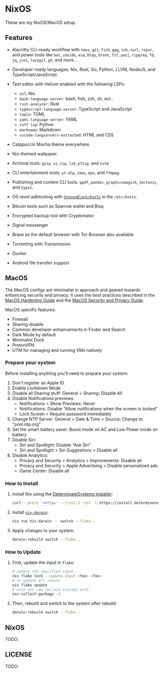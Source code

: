 # NixOS

These are my NixOS/MacOS setup.

## Features

- Alacritty CLI-ready workflow with `tmux`, `git`, `fish`, `gpg`, `ssh`, `curl`, `rsync`,
   and power tools like
   `bat`, `zoxide`, `eza`, `btop`, `broot`, `fzf`, `yazi`, `ripgrep`, `fd`, `jq`,
   `just`, `lazygit`, `gh`, and more...
- Developer-ready languages: Nix, Rust, Go, Python, LLVM, NodeJS, and TypeScript/JavaScript.
- Text editor with Helium enabled with the following LSPs:

  - `nil`: Nix
  - `bash-language-server`: bash, fish, zsh, sh, ect..
  - `rust-analyzer`: Rust
  - `typescript-language-server`: TypeScript and JavaScript
  - `taplo`: TOML
  - `yaml-language-server`: YAML
  - `ruff-lsp`: Python
  - `marksman`: Markdown
  - `vscode-langservers-extracted`: HTML and CSS

- Catppuccin Mocha theme everywhere.
- Nix-themed wallpaper.
- Archival tools: `gzip`, `xz`, `zip`, `lz4`, `p7zip`, and `zstd`.
- CLI entertainment tools: `yt-dlp`, `cmus`, `mpv`, and `ffmpeg`.
- Publishing and content CLI tools: `qpdf`, `pandoc`, `graphicsmagick`,
   `tectonic`, and `typst`.
- OS-level adblocking with [`StevenBlack/hosts`](https://github.com/StevenBlack/hosts)
   in the `/etc/hosts`.
- Bitcoin tools such as Sparrow wallet and Bisq
- Encrypted backup tool with Cryptomator
- Signal messenger
- Brave as the default browser with Tor Browser also available
- Torrenting with Transmission
- Docker
- Android file transfer support

## MacOS

The MacOS configs are minimalist in approach
and geared towards enhancing security and privacy.
It uses the best practices described in the [MacOS Hardening Guide](https://github.com/ataumo/macos_hardening)
and the [MacOS Security and Privacy Guide](https://github.com/drduh/macOS-Security-and-Privacy-Guide).

MacOS specific features:

- Firewall
- Sharing disable
- Common developer enhancements in Finder and Search
- Dark Mode by default
- Minimalist Dock
- ProtonVPN
- UTM for managing and running VMs natively

### Prepare your system

Before installing anything you'll need to prepare your system:

1. Don't register an Apple ID
1. Enable Lockdown Mode
1. Disable all Sharing stuff: General > Sharing: Disable All
1. Disable Notifications previews:
   - Notifications > Show Previews: Never
   - Notifications: Disable "Allow notifications when the screen is locked"
   - Lock Screen > Require password immediately
1. Change NTP Server: General > Date & Time > Source: Change to "pool.ntp.org"
1. Set the smart battery saver: Boost mode on AC and Low Power mode on battery
1. Disable Siri:
   - Siri and Spotlight: Disable "Ask Siri"
   - Siri and Spotlight > Siri Suggestions > Disable all
1. Disable Analytics:
   - Privacy and Security > Analytics > Improvements: Disable all
   - Privacy and Security > Apple Advertising > Disable personalized ads
   - Game Center: Disable all

### How to Install

1. Install Nix using the [DeterminateSystems installer](https://github.com/DeterminateSystems/nix-installer#the-determinate-nix-installer):
   
   ```bash
   curl --proto '=https' --tlsv1.2 -sSf -L https://install.determinate.systems/nix | sh -s -- install
   ```

1. Install [`nix-darwin`](https://github.com/LnL7/nix-darwin):

   ```bash
   nix run nix-darwin -- switch --flake .
   ```

1. Apply changes to your system:

   ```bash
   darwin-rebuild switch --flake .
   ``` 

### How to Update

1. First, update the input in `flake`:

   ```bash
   # update the specified input
   nix flake lock --update-input <foo> <foo>
   # or update all inputs
   nix flake update
   # also you can reclaim storage with
   nix-collect-garbage -d
   ```

1. Then, rebuild and switch to the system after rebuild:

   ```bash
   darwin-rebuild switch --flake .
   ```

## NixOS

TODO: 

## LICENSE

TODO: